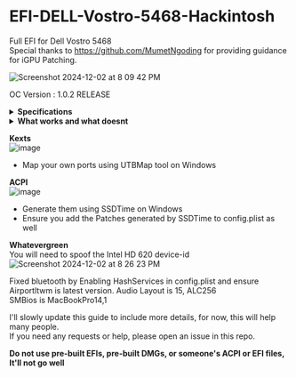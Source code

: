 # EFI-DELL-Vostro-5468-Hackintosh
Full EFI for Dell Vostro 5468   
Special thanks to https://github.com/MumetNgoding for providing guidance for iGPU Patching.


![Screenshot 2024-12-02 at 8 09 42 PM](https://github.com/user-attachments/assets/8f6785cc-0c76-4613-8886-af329901c22e)

OC Version : 1.0.2 RELEASE
<details>
<summary><strong>Specifications</strong></summary>
</br>
  
| Component           | Specification                                   |
|---------------------|-------------------------------------------------|
| CPU                 | Intel Core i3-7100U @ 2.40 GHz, 3M Cache        |
| RAM                 | 12GB DDR4-2133MHz                               |
| SSD                 | SanDisk SSD PLUS 240GB                          |
| Sound               | Realtek ALC256                                  |
| Wireless, Bluetooth | Intel AC 3165                                   |
| Integrated GPU      | Intel HD Graphics 620                           |

I upgraded my RAM from 8GB to 12GB
</details>

<details>
<summary><strong>What works and what doesnt</strong></summary>
</br>

| Feature | Status |
| ------------- | ------------- |
| CPU Power Management | ✅ |
| Sleep/Wake | ✅  |
| Intel HD620 Graphics Acceleration | ✅ |
| Intel Accelerator | ✅ |
| Intel VT-d | ✅  |
| Brightness control slider | ✅  |
| FN Keys| ✅  |
| Ethernet | ✅  |
| Audio and HDMI Audio | ✅  |
| Multi-Touch Trackpad | ✅  |
| Battery | ✅  |
| iMessage/Facetime and App Store | ✅   |
| Speakers and Headphones | ✅ |
| Built-in Microphone | ✅  |
| Webcam | ✅ |
| Wi-Fi/Bluetooth | ✅ |
| Airdrop/Handoff | ❌  |
</details>

**Kexts**   
![image](https://github.com/user-attachments/assets/bd75f1fd-c680-4226-aca5-fdc7ac5881a1)
- Map your own ports using UTBMap tool on Windows

**ACPI**   
![image](https://github.com/user-attachments/assets/649372f9-904e-41e1-bbab-cde93918aafe)
- Generate them using SSDTime on Windows
- Ensure you add the Patches generated by SSDTime to config.plist as well

**Whatevergreen**  
You will need to spoof the Intel HD 620 device-id  
![Screenshot 2024-12-02 at 8 26 23 PM](https://github.com/user-attachments/assets/17873ed0-5e1a-47f9-b1b9-7dc501bd9e2c)  

Fixed bluetooth by Enabling HashServices in config.plist and ensure Airportltwm is latest version.
Audio Layout is 15, ALC256   
SMBios is MacBookPro14,1

I'll slowly update this guide to include more details, for now, this will help many people.   
If you need any requests or help, please open an issue in this repo.    
  
**Do not use pre-built EFIs, pre-built DMGs, or someone's ACPI or EFI files, It'll not go well**

